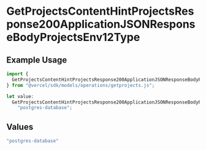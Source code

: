 # GetProjectsContentHintProjectsResponse200ApplicationJSONResponseBodyProjectsEnv12Type

## Example Usage

```typescript
import {
  GetProjectsContentHintProjectsResponse200ApplicationJSONResponseBodyProjectsEnv12Type,
} from "@vercel/sdk/models/operations/getprojects.js";

let value:
  GetProjectsContentHintProjectsResponse200ApplicationJSONResponseBodyProjectsEnv12Type =
    "postgres-database";
```

## Values

```typescript
"postgres-database"
```